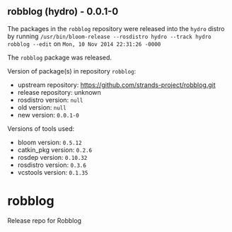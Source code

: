## robblog (hydro) - 0.0.1-0

The packages in the `robblog` repository were released into the `hydro` distro by running `/usr/bin/bloom-release --rosdistro hydro --track hydro robblog --edit` on `Mon, 10 Nov 2014 22:31:26 -0000`

The `robblog` package was released.

Version of package(s) in repository `robblog`:
- upstream repository: https://github.com/strands-project/robblog.git
- release repository: unknown
- rosdistro version: `null`
- old version: `null`
- new version: `0.0.1-0`

Versions of tools used:
- bloom version: `0.5.12`
- catkin_pkg version: `0.2.6`
- rosdep version: `0.10.32`
- rosdistro version: `0.3.6`
- vcstools version: `0.1.35`


robblog
=======

Release repo for Robblog
